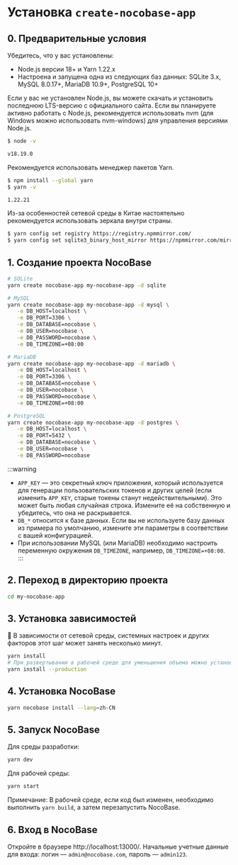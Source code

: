 # Установка `create-nocobase-app`

## 0. Предварительные условия

Убедитесь, что у вас установлены:

- Node.js версии 18+ и Yarn 1.22.x
- Настроена и запущена одна из следующих баз данных: SQLite 3.x, MySQL 8.0.17+, MariaDB 10.9+, PostgreSQL 10+

Если у вас не установлен Node.js, вы можете скачать и установить последнюю LTS-версию с официального сайта. Если вы планируете активно работать с Node.js, рекомендуется использовать nvm (для Windows можно использовать nvm-windows) для управления версиями Node.js.

```bash
$ node -v

v18.19.0
```

Рекомендуется использовать менеджер пакетов Yarn.

```bash
$ npm install --global yarn
$ yarn -v

1.22.21
```

Из-за особенностей сетевой среды в Китае настоятельно рекомендуется использовать зеркала внутри страны.

```bash
$ yarn config set registry https://registry.npmmirror.com/
$ yarn config set sqlite3_binary_host_mirror https://npmmirror.com/mirrors/sqlite3/
```

## 1. Создание проекта NocoBase

```bash
# SQLite
yarn create nocobase-app my-nocobase-app -d sqlite

# MySQL
yarn create nocobase-app my-nocobase-app -d mysql \
   -e DB_HOST=localhost \
   -e DB_PORT=3306 \
   -e DB_DATABASE=nocobase \
   -e DB_USER=nocobase \
   -e DB_PASSWORD=nocobase \
   -e DB_TIMEZONE=+08:00

# MariaDB
yarn create nocobase-app my-nocobase-app -d mariadb \
   -e DB_HOST=localhost \
   -e DB_PORT=3306 \
   -e DB_DATABASE=nocobase \
   -e DB_USER=nocobase \
   -e DB_PASSWORD=nocobase \
   -e DB_TIMEZONE=+08:00

# PostgreSQL
yarn create nocobase-app my-nocobase-app -d postgres \
   -e DB_HOST=localhost \
   -e DB_PORT=5432 \
   -e DB_DATABASE=nocobase \
   -e DB_USER=nocobase \
   -e DB_PASSWORD=nocobase
```

:::warning
- `APP_KEY` — это секретный ключ приложения, который используется для генерации пользовательских токенов и других целей (если изменить `APP_KEY`, старые токены станут недействительными). Это может быть любая случайная строка. Измените её на собственную и убедитесь, что она не раскрывается.
- `DB_*` относится к базе данных. Если вы не используете базу данных из примера по умолчанию, измените эти параметры в соответствии с вашей конфигурацией.
- При использовании MySQL (или MariaDB) необходимо настроить переменную окружения `DB_TIMEZONE`, например, `DB_TIMEZONE=+08:00`.
:::

## 2. Переход в директорию проекта

```bash
cd my-nocobase-app
```

## 3. Установка зависимостей

📢 В зависимости от сетевой среды, системных настроек и других факторов этот шаг может занять несколько минут.

```bash
yarn install
# При развертывании в рабочей среде для уменьшения объема можно установить только необходимые зависимости
yarn install --production
```

## 4. Установка NocoBase

```bash
yarn nocobase install --lang=zh-CN
```

## 5. Запуск NocoBase

Для среды разработки:

```bash
yarn dev
```

Для рабочей среды:

```bash
yarn start
```

Примечание: В рабочей среде, если код был изменен, необходимо выполнить `yarn build`, а затем перезапустить NocoBase.

## 6. Вход в NocoBase

Откройте в браузере http://localhost:13000/. Начальные учетные данные для входа: логин — `admin@nocobase.com`, пароль — `admin123`.
